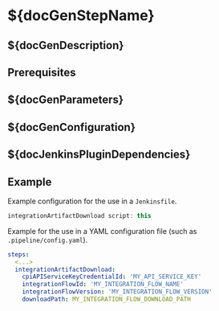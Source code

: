 # ${docGenStepName}

## ${docGenDescription}

## Prerequisites

## ${docGenParameters}

## ${docGenConfiguration}

## ${docJenkinsPluginDependencies}

## Example

Example configuration for the use in a `Jenkinsfile`.

```groovy
integrationArtifactDownload script: this
```

Example for the use in a YAML configuration file (such as `.pipeline/config.yaml`).

```yaml
steps:
  <...>
  integrationArtifactDownload:
    cpiAPIServiceKeyCredentialId: 'MY_API_SERVICE_KEY'
    integrationFlowId: 'MY_INTEGRATION_FLOW_NAME'
    integrationFlowVersion: 'MY_INTEGRATION_FLOW_VERSION'
    downloadPath: MY_INTEGRATION_FLOW_DOWNLOAD_PATH
```
